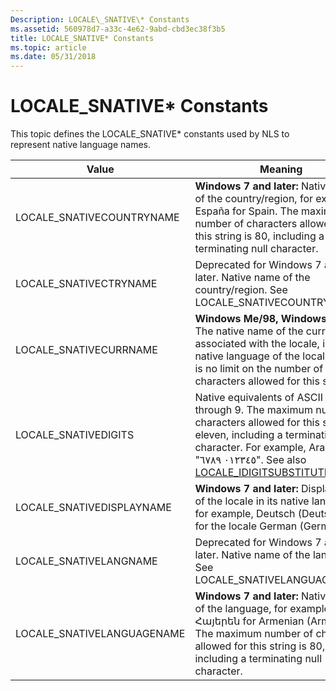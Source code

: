 ```yaml
---
Description: LOCALE\_SNATIVE\* Constants
ms.assetid: 560978d7-a33c-4e62-9abd-cbd3ec38f3b5
title: LOCALE_SNATIVE* Constants
ms.topic: article
ms.date: 05/31/2018
---
```


# LOCALE\_SNATIVE\* Constants

This topic defines the LOCALE\_SNATIVE\* constants used by NLS to represent native language names.



| Value                       | Meaning                                                                                                                                                                                                                                                            |
|-----------------------------|--------------------------------------------------------------------------------------------------------------------------------------------------------------------------------------------------------------------------------------------------------------------|
| LOCALE\_SNATIVECOUNTRYNAME  | **Windows 7 and later:** Native name of the country/region, for example, España for Spain. The maximum number of characters allowed for this string is 80, including a terminating null character.                                                                 |
| LOCALE\_SNATIVECTRYNAME     | Deprecated for Windows 7 and later. Native name of the country/region. See LOCALE\_SNATIVECOUNTRYNAME.                                                                                                                                                             |
| LOCALE\_SNATIVECURRNAME     | **Windows Me/98, Windows 2000:** The native name of the currency associated with the locale, in the native language of the locale. There is no limit on the number of characters allowed for this string.                                                          |
| LOCALE\_SNATIVEDIGITS       | Native equivalents of ASCII 0 through 9. The maximum number of characters allowed for this string is eleven, including a terminating null character. For example, Arabic uses "٠١٢٣٤٥ ٦٧٨٩". See also [LOCALE\_IDIGITSUBSTITUTION](locale-idigitsubstitution.md). |
| LOCALE\_SNATIVEDISPLAYNAME  | **Windows 7 and later:** Display name of the locale in its native language, for example, Deutsch (Deutschland) for the locale German (Germany). <br/>                                                                                                        |
| LOCALE\_SNATIVELANGNAME     | Deprecated for Windows 7 and later. Native name of the language. See LOCALE\_SNATIVELANGUAGENAME.                                                                                                                                                                  |
| LOCALE\_SNATIVELANGUAGENAME | **Windows 7 and later:** Native name of the language, for example, Հայերեն for Armenian (Armenia). The maximum number of characters allowed for this string is 80, including a terminating null character.                                                         |



 

 

 




